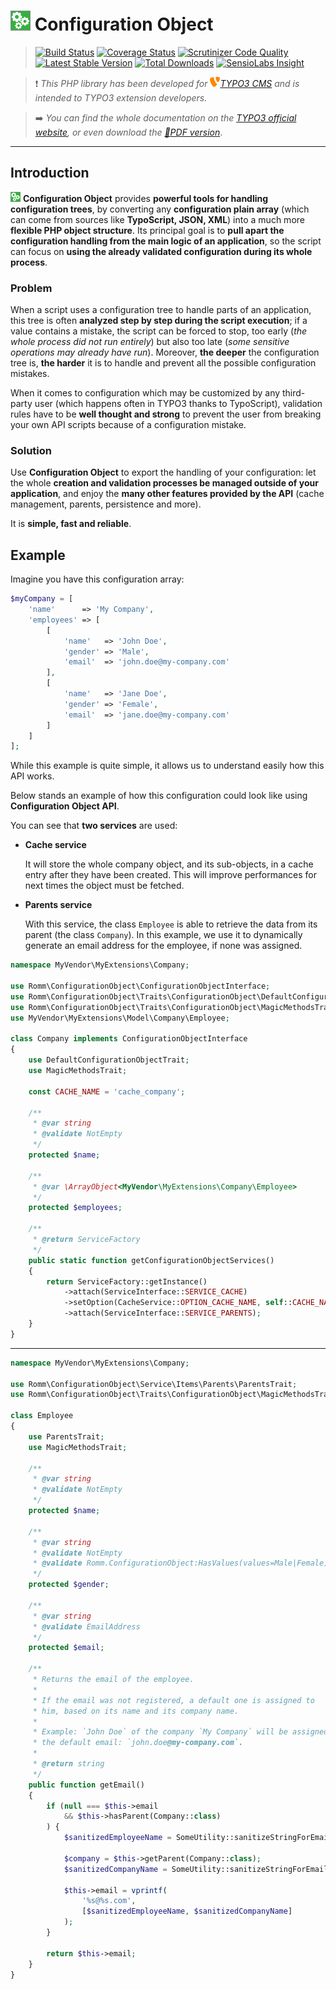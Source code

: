 # ![Configuration Object](Documentation/Images/configuration-object-icon@medium.png) Configuration Object

> [![Build Status](https://travis-ci.org/romm/configuration_object.svg?branch=master)](https://travis-ci.org/romm/configuration_object) [![Coverage Status](https://coveralls.io/repos/github/romm/configuration_object/badge.svg?branch=master)](https://coveralls.io/github/romm/configuration_object?branch=master) [![Scrutinizer Code Quality](https://scrutinizer-ci.com/g/romm/configuration_object/badges/quality-score.png?b=master)](https://scrutinizer-ci.com/g/romm/configuration_object/?branch=master) [![Latest Stable Version](https://poser.pugx.org/romm/configuration-object/v/stable)](https://packagist.org/packages/romm/configuration-object) [![Total Downloads](https://poser.pugx.org/romm/configuration-object/downloads)](https://packagist.org/packages/romm/configuration-object) [![SensioLabs Insight](https://img.shields.io/sensiolabs/i/86ddd9e0-ff29-4886-b04a-a8e27997a6af.svg)](https://insight.sensiolabs.com/projects/86ddd9e0-ff29-4886-b04a-a8e27997a6af/)

> :heavy_exclamation_mark: *This PHP library has been developed for [![TYPO3](Resources/Public/Images/typo3-icon.png)TYPO3 CMS](https://typo3.org) and is intended to TYPO3 extension developers.*

> :arrow_right: *You can find the whole documentation on the [TYPO3 official website](https://docs.typo3.org/typo3cms/extensions/configuration_object/), or even download the [:link:PDF version](https://docs.typo3.org/typo3cms/extensions/configuration_object/_pdf/)*.

---

## Introduction

![Configuration Object](Documentation/Images/configuration-object-icon@small.png) **Configuration Object** provides **powerful tools for handling configuration trees**, by converting any **configuration plain array** (which can come from sources like **TypoScript, JSON, XML**) into a much more **flexible PHP object structure**. Its principal goal is to **pull apart the configuration handling from the main logic of an application**, so the script can focus on **using the already validated configuration during its whole process**.

### Problem

When a script uses a configuration tree to handle parts of an application, this tree is often **analyzed step by step during the script execution**; if a value contains a mistake, the script can be forced to stop, too early (*the whole process did not run entirely*) but also too late (*some sensitive operations may already have run*). Moreover, **the deeper** the configuration tree is, **the harder** it is to handle and prevent all the possible configuration mistakes.

When it comes to configuration which may be customized by any third-party user (which happens often in TYPO3 thanks to TypoScript), validation rules have to be **well thought and strong** to prevent the user from breaking your own API scripts because of a configuration mistake.

### Solution

Use **Configuration Object** to export the handling of your configuration: let the whole **creation and validation processes be managed outside of your application**, and enjoy the **many other features provided by the API** (cache management, parents, persistence and more).

It is **simple, fast and reliable**.

## Example

Imagine you have this configuration array:

```php
$myCompany = [
    'name'      => 'My Company',
    'employees' => [
        [
            'name'   => 'John Doe',
            'gender' => 'Male',
            'email'  => 'john.doe@my-company.com'
        ],
        [
            'name'   => 'Jane Doe',
            'gender' => 'Female',
            'email'  => 'jane.doe@my-company.com'
        ]
    ]
];
```

While this example is quite simple, it allows us to understand easily how this API works.

Below stands an example of how this configuration could look like using **Configuration Object API**.

You can see that **two services** are used:

- **Cache service**

  It will store the whole company object, and its sub-objects, in a cache entry after they have been created. This will improve performances for next times the object must be fetched.

- **Parents service**

  With this service, the class `Employee` is able to retrieve the data from its parent (the class `Company`). In this example, we use it to dynamically generate an email address for the employee, if none was assigned.

```php
namespace MyVendor\MyExtensions\Company;

use Romm\ConfigurationObject\ConfigurationObjectInterface;
use Romm\ConfigurationObject\Traits\ConfigurationObject\DefaultConfigurationObjectTrait;
use Romm\ConfigurationObject\Traits\ConfigurationObject\MagicMethodsTrait;
use MyVendor\MyExtensions\Model\Company\Employee;

class Company implements ConfigurationObjectInterface
{
    use DefaultConfigurationObjectTrait;
    use MagicMethodsTrait;

    const CACHE_NAME = 'cache_company';

    /**
     * @var string
     * @validate NotEmpty
     */
    protected $name;

    /**
     * @var \ArrayObject<MyVendor\MyExtensions\Company\Employee>
     */
    protected $employees;

    /**
     * @return ServiceFactory
     */
    public static function getConfigurationObjectServices()
    {
        return ServiceFactory::getInstance()
            ->attach(ServiceInterface::SERVICE_CACHE)
            ->setOption(CacheService::OPTION_CACHE_NAME, self::CACHE_NAME)
            ->attach(ServiceInterface::SERVICE_PARENTS);
    }
}
```

---

```php
namespace MyVendor\MyExtensions\Company;

use Romm\ConfigurationObject\Service\Items\Parents\ParentsTrait;
use Romm\ConfigurationObject\Traits\ConfigurationObject\MagicMethodsTrait;

class Employee
{
    use ParentsTrait;
    use MagicMethodsTrait;

    /**
     * @var string
     * @validate NotEmpty
     */
    protected $name;

    /**
     * @var string
     * @validate NotEmpty
     * @validate Romm.ConfigurationObject:HasValues(values=Male|Female)
     */
    protected $gender;

    /**
     * @var string
     * @validate EmailAddress
     */
    protected $email;

    /**
     * Returns the email of the employee.
     *
     * If the email was not registered, a default one is assigned to
     * him, based on its name and its company name.
     *
     * Example: `John Doe` of the company `My Company` will be assigned
     * the default email: `john.doe@my-company.com`.
     *
     * @return string
     */
    public function getEmail()
    {
        if (null === $this->email
            && $this->hasParent(Company::class)
        ) {
            $sanitizedEmployeeName = SomeUtility::sanitizeStringForEmail($this->getName());

            $company = $this->getParent(Company::class);
            $sanitizedCompanyName = SomeUtility::sanitizeStringForEmail($company->getName(), '-');

            $this->email = vprintf(
                '%s@%s.com',
                [$sanitizedEmployeeName, $sanitizedCompanyName]
            );
        }

        return $this->email;
    }
}
```
